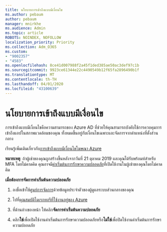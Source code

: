 ```yaml
---
title: นโยบายการเข้าถึงแบบมีเงื่อนไข
ms.author: pebaum
author: pebaum
manager: mnirkhe
ms.audience: Admin
ms.topic: article
ROBOTS: NOINDEX, NOFOLLOW
localization_priority: Priority
ms.collection: Adm_O365
ms.custom:
- "9002357"
- "4583"
ms.openlocfilehash: 8ce41d007988f2a45f1ded385ae50ac3def97c1b
ms.sourcegitcommit: 9923ce61344e22c4490549b12f65fa2896490b1f
ms.translationtype: MT
ms.contentlocale: th-TH
ms.lasthandoff: 04/01/2020
ms.locfileid: "43100639"
---
```

# <a name="conditional-access-policies"></a>นโยบายการเข้าถึงแบบมีเงื่อนไข

การเข้าถึงแบบมีเงื่อนไขคือความสามารถของ Azure AD ที่ช่วยให้คุณสามารถบังคับใช้การควบคุมการเข้าถึงแอปในสภาพแวดล้อมของคุณ ทั้งหมดขึ้นอยู่กับเงื่อนไขเฉพาะและจัดการจากตําแหน่งที่ตั้งส่วนกลาง

เรียนรู้เพิ่มเติมเกี่ยวกับ[การเข้าถึงแบบมีเงื่อนไขโฆษณา Azure](https://docs.microsoft.com/azure/active-directory/conditional-access/)  

**หมายเหตุ**: ถ้าผู้เช่าของคุณถูกสร้างขึ้นหลังจากวันที่ 21 ตุลาคม 2019 และคุณได้รับพร้อมท์สําหรับ MFA โดยไม่คาดคิด คุณอาจมี[ค่าเริ่มต้นการรักษาความปลอดภัย](http://aka.ms/securitydefaults)ที่เปิดใช้งานในผู้เช่าของคุณโดยไม่คาดคิด

**เมื่อต้องการจัดการค่าเริ่มต้นความปลอดภัย**

1. ลงชื่อเข้าใช้[ศูนย์การจัดการ](https://go.microsoft.com/fwlink/p/?linkid=834822)ด้วยข้อมูลประจําตัวของผู้ดูแลระบบส่วนกลางของคุณ

2. ไปที่[คุณสมบัติไดเรกทอรีที่ใช้งานอยู่ของ Azure](https://portal.azure.com/#blade/Microsoft_AAD_IAM/ActiveDirectoryMenuBlade/Properties)

3. ที่ด้านล่างของหน้า ให้คลิก**จัดการค่าเริ่มต้นความปลอดภัย**

4. คลิก**ใช่**เพื่อเปิดใช้งานค่าเริ่มต้นการรักษาความปลอดภัยหรือ**ไม่ใช่**เพื่อปิดใช้งานค่าเริ่มต้นการรักษาความปลอดภัย
